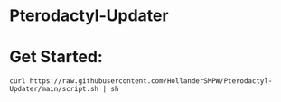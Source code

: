 # Pterodactyl-Updater

# Get Started:

```
curl https://raw.githubusercontent.com/HollanderSMPW/Pterodactyl-Updater/main/script.sh | sh
```
